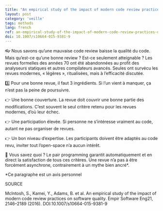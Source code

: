 ```yaml
---
title: "An empirical study of the impact of modern code review practices on software quality"
layout: post
category: 'veille'
tags: methods
lang: french
ref: an-empirical-study-of-the-impact-of-modern-code-review-practices-on-software-quality
doi: 10.1007/s10664-015-9381-9
---
```


👓 Nous savons qu’une mauvaise code review baisse la qualité du code. Mais qu’est-ce qu’une bonne review ? Est-ce seulement atteignable ? Les revues formelles des années 70 ont été abandonnées au profit des analyseurs statiques et autres compilateurs avancés. Seules ont survécu les revues modernes, « légères », ritualisées, mais à l’efficacité discutée.

3️⃣ Pour une bonne revue, il faut 3 ingrédients. Si l’un vient à manquer, ça n’est pas la peine de poursuivre.

👉 Une bonne couverture. La revue doit couvrir une bonne partie des modifications. C’est souvent le seul critère retenu pour les revues modernes, d’où leur échec.

👉 Une participation élevée. Si personne ne s’intéresse vraiment au code, autant ne pas organiser de revues.

👉 Un bon niveau d’expertise. Les participants doivent être adaptés au code revu, inviter tout l’open-space n’a aucun intérêt.

🤝 Vous savez quoi ? Le pair programming garantit automatiquement et en direct la satisfaction de tous ces critères. Une revue n’a pas à être forcément asynchrone, contrairement à un mythe bien ancré\*.

\*Ce paragraphe est un avis personnel

SOURCE

McIntosh, S., Kamei, Y., Adams, B. et al. An empirical study of the impact of modern code review practices on software quality. Empir Software Eng21, 2146–2189 (2016). DOI:10.1007/s10664-015-9381-9
